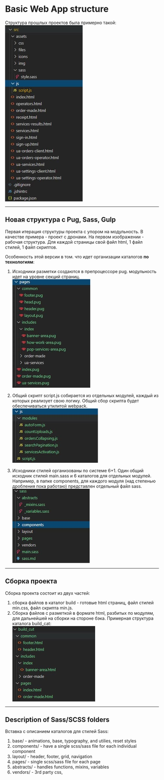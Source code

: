 # Basic Web App structure

Структура прошлых проектов была примерно такой:  
![Старая структура](./src/assets/img/list_old.jpg)

---

## Новая структура с Pug, Sass, Gulp

Первая итерация структуры проекта с упором на модульность. В качестве примера - проект с дронами. На первом изображении - рабочая структура. Для каждой страницы свой файл html, 1 файл стилей, 1 файл скриптов.

Особенность этой версии в том. что идет организации каталогов **по технологиям**:

1. Исходники разметки создаются в препроцессоре pug. модульность идет на уровне секций страниц.
![Структура Pug](./src/assets/img/list_pug.jpg)

2. Общий скрипт script.js собирается из отдельных модулей, каждый из которых реализует свою логику. Общий сбор скрипта будет обеспечиваться утилитой webpack.  
![Структура JS](./src/assets/img/list_js.jpg)

3. Исходники стилей организованы по системе 6+1. Один общий исходник стилей main.sass и 6 каталогов для отдельных модулей. Например, в папке components, для каждого модуля (над степенью дробления пока работаю) представлен отдельный файл sass.  
![Структура Sass](./src/assets/img/list_sass.jpg)

---

## Сборка проекта

Сборка проекта состоит из двух частей:

1. сборка файлов в каталог build - готовые html страниц, файл стилей min.css, файл скрипта min.js.
2. Сборка файлов c разметкой в формате  html, разбитых по модулям, для дальнейшей на сборки на стороне бэка. Примерная структура каталога build_cat:  
![Структура build_cat](./src/assets/img/list_build_cut.jpg)

---

## Description of Sass/SCSS folders

Вставка с описанием каталогов для стилей Sass:  

1. base/ - animations, base, typography, and utilies, reset styles
2. components/ - have a single scss/sass file for each individual component
3. layout/ - header, footer, grid, navigation
4. pages/ - single scss/sass file for each page
5. abstracts/ - handles functions, mixins, variables
6. vendors/ - 3rd party css,
